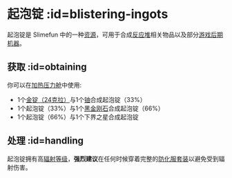 # 起泡锭 :id=blistering-ingots

起泡锭是 Slimefun 中的一种[资源](/Resources)，可用于合成[反应堆](/Reactors)相关物品以及部分[游戏后期机器](/Electric-Machines)。

## 获取 :id=obtaining

你可以在[加热压力舱](/Heated-Pressure-Chamber)中使用:

- 1个[金锭（24克拉）](/Gold-Ingot)与1个[铀](/Uranium)合成起泡锭（33%）
- 1个起泡锭（33%）与1个[黑金刚石](/Carbonado)合成起泡锭（66%）
- 1个起泡锭（66%）与1个下界之星合成起泡锭

## 处理 :id=handling

起泡锭拥有高[辐射等级](/Radiation)，**强烈建议**在任何时候穿着完整的[防化服套装](/Armor#hazmat-suit)以避免受到辐射伤害。
